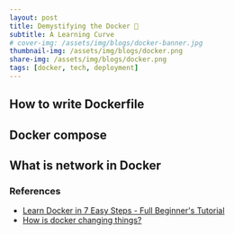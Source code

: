 ```yaml
---
layout: post
title: Demystifying the Docker 🐳
subtitle: A Learning Curve
# cover-img: /assets/img/blogs/docker-banner.jpg
thumbnail-img: /assets/img/blogs/docker.png
share-img: /assets/img/blogs/docker.png
tags: [docker, tech, deployment]
---
```


## How to write Dockerfile


## Docker compose


## What is network in Docker

### References

- [Learn Docker in 7 Easy Steps - Full Beginner's Tutorial](https://www.youtube.com/watch?v=gAkwW2tuIqE)
- [How is docker changing things?](https://vamsibrp.github.io/How-is-Docker-changing-things/)
<!-- - []() -->